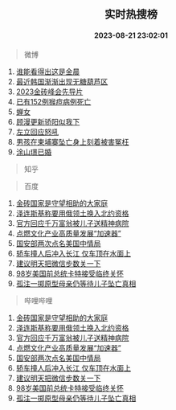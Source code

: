 <div align="center"><h2>实时热搜榜</h2><h4>2023-08-21 23:02:01</h4></div>

> 微博  

1. [谁能看得出这是金晨](https://s.weibo.com/weibo?q=%23%E8%B0%81%E8%83%BD%E7%9C%8B%E5%BE%97%E5%87%BA%E8%BF%99%E6%98%AF%E9%87%91%E6%99%A8%23&t=31&band_rank=1&Refer=top)<br />
2. [最近韩国渐渐出现无糖葫芦区](https://s.weibo.com/weibo?q=%E6%9C%80%E8%BF%91%E9%9F%A9%E5%9B%BD%E6%B8%90%E6%B8%90%E5%87%BA%E7%8E%B0%E6%97%A0%E7%B3%96%E8%91%AB%E8%8A%A6%E5%8C%BA&t=31&band_rank=2&Refer=top)<br />
3. [2023金砖峰会先导片](https://s.weibo.com/weibo?q=%232023%E9%87%91%E7%A0%96%E5%B3%B0%E4%BC%9A%E5%85%88%E5%AF%BC%E7%89%87%23&t=31&band_rank=3&Refer=top)<br />
4. [已有152例猴痘病例死亡](https://s.weibo.com/weibo?q=%23%E5%B7%B2%E6%9C%89152%E4%BE%8B%E7%8C%B4%E7%97%98%E7%97%85%E4%BE%8B%E6%AD%BB%E4%BA%A1%23&t=31&band_rank=4&Refer=top)<br />
5. [蝉女](https://s.weibo.com/weibo?q=%E8%9D%89%E5%A5%B3&t=31&band_rank=5&Refer=top)<br />
6. [顾漫更新骄阳似我下](https://s.weibo.com/weibo?q=%23%E9%A1%BE%E6%BC%AB%E6%9B%B4%E6%96%B0%E9%AA%84%E9%98%B3%E4%BC%BC%E6%88%91%E4%B8%8B%23&t=31&band_rank=6&Refer=top)<br />
7. [左立回应怒吼](https://s.weibo.com/weibo?q=%23%E5%B7%A6%E7%AB%8B%E5%9B%9E%E5%BA%94%E6%80%92%E5%90%BC%23&t=31&band_rank=7&Refer=top)<br />
8. [男孩在柬埔寨坠亡身上刻着被害冤枉](https://s.weibo.com/weibo?q=%23%E7%94%B7%E5%AD%A9%E5%9C%A8%E6%9F%AC%E5%9F%94%E5%AF%A8%E5%9D%A0%E4%BA%A1%E8%BA%AB%E4%B8%8A%E5%88%BB%E7%9D%80%E8%A2%AB%E5%AE%B3%E5%86%A4%E6%9E%89%23&t=31&band_rank=8&Refer=top)<br />
9. [涂山璟已婚](https://s.weibo.com/weibo?q=%23%E6%B6%82%E5%B1%B1%E7%92%9F%E5%B7%B2%E5%A9%9A%23&t=31&band_rank=9&Refer=top)<br />

> 知乎  


> 百度  

1. [金砖国家是守望相助的大家庭](https://www.baidu.com/s?wd=%E9%87%91%E7%A0%96%E5%9B%BD%E5%AE%B6%E6%98%AF%E5%AE%88%E6%9C%9B%E7%9B%B8%E5%8A%A9%E7%9A%84%E5%A4%A7%E5%AE%B6%E5%BA%AD&sa=fyb_news&rsv_dl=fyb_news)<br />
2. [泽连斯基称要用俄领土换入北约资格](https://www.baidu.com/s?wd=%E6%B3%BD%E8%BF%9E%E6%96%AF%E5%9F%BA%E7%A7%B0%E8%A6%81%E7%94%A8%E4%BF%84%E9%A2%86%E5%9C%9F%E6%8D%A2%E5%85%A5%E5%8C%97%E7%BA%A6%E8%B5%84%E6%A0%BC&sa=fyb_news&rsv_dl=fyb_news)<br />
3. [官方回应千万富翁被儿子送精神病院](https://www.baidu.com/s?wd=%E5%AE%98%E6%96%B9%E5%9B%9E%E5%BA%94%E5%8D%83%E4%B8%87%E5%AF%8C%E7%BF%81%E8%A2%AB%E5%84%BF%E5%AD%90%E9%80%81%E7%B2%BE%E7%A5%9E%E7%97%85%E9%99%A2&sa=fyb_news&rsv_dl=fyb_news)<br />
4. [点燃文化产业高质量发展“加速器”](https://www.baidu.com/s?wd=%E7%82%B9%E7%87%83%E6%96%87%E5%8C%96%E4%BA%A7%E4%B8%9A%E9%AB%98%E8%B4%A8%E9%87%8F%E5%8F%91%E5%B1%95%E2%80%9C%E5%8A%A0%E9%80%9F%E5%99%A8%E2%80%9D&sa=fyb_news&rsv_dl=fyb_news)<br />
5. [国安部两次点名美国中情局](https://www.baidu.com/s?wd=%E5%9B%BD%E5%AE%89%E9%83%A8%E4%B8%A4%E6%AC%A1%E7%82%B9%E5%90%8D%E7%BE%8E%E5%9B%BD%E4%B8%AD%E6%83%85%E5%B1%80&sa=fyb_news&rsv_dl=fyb_news)<br />
6. [轿车撞人后冲入长江 仅车顶在水面上](https://www.baidu.com/s?wd=%E8%BD%BF%E8%BD%A6%E6%92%9E%E4%BA%BA%E5%90%8E%E5%86%B2%E5%85%A5%E9%95%BF%E6%B1%9F+%E4%BB%85%E8%BD%A6%E9%A1%B6%E5%9C%A8%E6%B0%B4%E9%9D%A2%E4%B8%8A&sa=fyb_news&rsv_dl=fyb_news)<br />
7. [建议明天把微信步数关一下](https://www.baidu.com/s?wd=%E5%BB%BA%E8%AE%AE%E6%98%8E%E5%A4%A9%E6%8A%8A%E5%BE%AE%E4%BF%A1%E6%AD%A5%E6%95%B0%E5%85%B3%E4%B8%80%E4%B8%8B&sa=fyb_news&rsv_dl=fyb_news)<br />
8. [98岁美国前总统卡特接受临终关怀](https://www.baidu.com/s?wd=98%E5%B2%81%E7%BE%8E%E5%9B%BD%E5%89%8D%E6%80%BB%E7%BB%9F%E5%8D%A1%E7%89%B9%E6%8E%A5%E5%8F%97%E4%B8%B4%E7%BB%88%E5%85%B3%E6%80%80&sa=fyb_news&rsv_dl=fyb_news)<br />
9. [孤注一掷原型母亲仍等待儿子坠亡真相](https://www.baidu.com/s?wd=%E5%AD%A4%E6%B3%A8%E4%B8%80%E6%8E%B7%E5%8E%9F%E5%9E%8B%E6%AF%8D%E4%BA%B2%E4%BB%8D%E7%AD%89%E5%BE%85%E5%84%BF%E5%AD%90%E5%9D%A0%E4%BA%A1%E7%9C%9F%E7%9B%B8&sa=fyb_news&rsv_dl=fyb_news)<br />

> 哔哩哔哩  

1. [金砖国家是守望相助的大家庭](https://www.baidu.com/s?wd=%E9%87%91%E7%A0%96%E5%9B%BD%E5%AE%B6%E6%98%AF%E5%AE%88%E6%9C%9B%E7%9B%B8%E5%8A%A9%E7%9A%84%E5%A4%A7%E5%AE%B6%E5%BA%AD&sa=fyb_news&rsv_dl=fyb_news)<br />
2. [泽连斯基称要用俄领土换入北约资格](https://www.baidu.com/s?wd=%E6%B3%BD%E8%BF%9E%E6%96%AF%E5%9F%BA%E7%A7%B0%E8%A6%81%E7%94%A8%E4%BF%84%E9%A2%86%E5%9C%9F%E6%8D%A2%E5%85%A5%E5%8C%97%E7%BA%A6%E8%B5%84%E6%A0%BC&sa=fyb_news&rsv_dl=fyb_news)<br />
3. [官方回应千万富翁被儿子送精神病院](https://www.baidu.com/s?wd=%E5%AE%98%E6%96%B9%E5%9B%9E%E5%BA%94%E5%8D%83%E4%B8%87%E5%AF%8C%E7%BF%81%E8%A2%AB%E5%84%BF%E5%AD%90%E9%80%81%E7%B2%BE%E7%A5%9E%E7%97%85%E9%99%A2&sa=fyb_news&rsv_dl=fyb_news)<br />
4. [点燃文化产业高质量发展“加速器”](https://www.baidu.com/s?wd=%E7%82%B9%E7%87%83%E6%96%87%E5%8C%96%E4%BA%A7%E4%B8%9A%E9%AB%98%E8%B4%A8%E9%87%8F%E5%8F%91%E5%B1%95%E2%80%9C%E5%8A%A0%E9%80%9F%E5%99%A8%E2%80%9D&sa=fyb_news&rsv_dl=fyb_news)<br />
5. [国安部两次点名美国中情局](https://www.baidu.com/s?wd=%E5%9B%BD%E5%AE%89%E9%83%A8%E4%B8%A4%E6%AC%A1%E7%82%B9%E5%90%8D%E7%BE%8E%E5%9B%BD%E4%B8%AD%E6%83%85%E5%B1%80&sa=fyb_news&rsv_dl=fyb_news)<br />
6. [轿车撞人后冲入长江 仅车顶在水面上](https://www.baidu.com/s?wd=%E8%BD%BF%E8%BD%A6%E6%92%9E%E4%BA%BA%E5%90%8E%E5%86%B2%E5%85%A5%E9%95%BF%E6%B1%9F+%E4%BB%85%E8%BD%A6%E9%A1%B6%E5%9C%A8%E6%B0%B4%E9%9D%A2%E4%B8%8A&sa=fyb_news&rsv_dl=fyb_news)<br />
7. [建议明天把微信步数关一下](https://www.baidu.com/s?wd=%E5%BB%BA%E8%AE%AE%E6%98%8E%E5%A4%A9%E6%8A%8A%E5%BE%AE%E4%BF%A1%E6%AD%A5%E6%95%B0%E5%85%B3%E4%B8%80%E4%B8%8B&sa=fyb_news&rsv_dl=fyb_news)<br />
8. [98岁美国前总统卡特接受临终关怀](https://www.baidu.com/s?wd=98%E5%B2%81%E7%BE%8E%E5%9B%BD%E5%89%8D%E6%80%BB%E7%BB%9F%E5%8D%A1%E7%89%B9%E6%8E%A5%E5%8F%97%E4%B8%B4%E7%BB%88%E5%85%B3%E6%80%80&sa=fyb_news&rsv_dl=fyb_news)<br />
9. [孤注一掷原型母亲仍等待儿子坠亡真相](https://www.baidu.com/s?wd=%E5%AD%A4%E6%B3%A8%E4%B8%80%E6%8E%B7%E5%8E%9F%E5%9E%8B%E6%AF%8D%E4%BA%B2%E4%BB%8D%E7%AD%89%E5%BE%85%E5%84%BF%E5%AD%90%E5%9D%A0%E4%BA%A1%E7%9C%9F%E7%9B%B8&sa=fyb_news&rsv_dl=fyb_news)<br />
